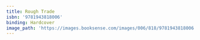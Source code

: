 ```yaml
---
title: Rough Trade
isbn: '9781943818006'
binding: Hardcover
image_path: 'https://images.booksense.com/images/006/818/9781943818006.jpg'
---
```



